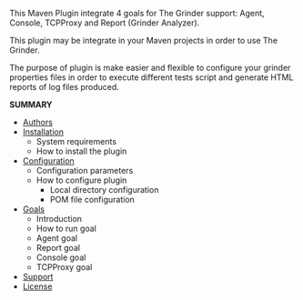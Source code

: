 This Maven Plugin integrate 4 goals for The Grinder support: Agent, Console, TCPProxy and Report (Grinder Analyzer).

This plugin may be integrate in your Maven projects in order to use The Grinder.

The purpose of plugin is make easier and flexible to configure your grinder properties files in order to execute different tests script and generate HTML reports of log files produced.

**SUMMARY**
  * [Authors](Authors.md)
  * [Installation](Installation.md)
    * System requirements
    * How to install the plugin
  * [Configuration](Configuration.md)
    * Configuration parameters
    * How to configure plugin
      * Local directory configuration
      * POM file configuration
  * [Goals](Goals.md)
    * Introduction
    * How to run goal
    * Agent goal
    * Report goal
    * Console goal
    * TCPProxy goal
  * [Support](Support.md)
  * [License](License.md)